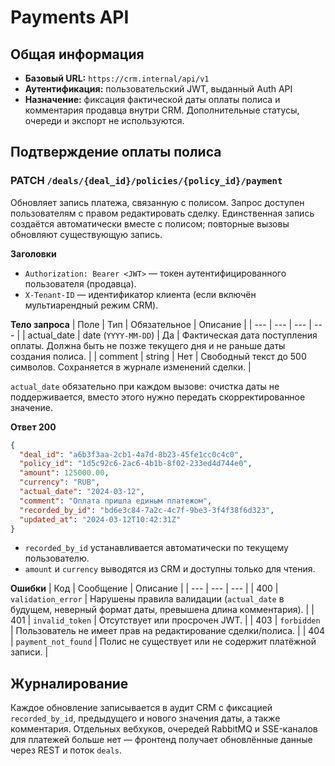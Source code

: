 # Payments API

## Общая информация
- **Базовый URL:** `https://crm.internal/api/v1`
- **Аутентификация:** пользовательский JWT, выданный Auth API
- **Назначение:** фиксация фактической даты оплаты полиса и комментария продавца внутри CRM. Дополнительные статусы, очереди и экспорт не используются.

## Подтверждение оплаты полиса

### PATCH `/deals/{deal_id}/policies/{policy_id}/payment`
Обновляет запись платежа, связанную с полисом. Запрос доступен пользователям с правом редактировать сделку. Единственная запись создаётся автоматически вместе с полисом; повторные вызовы обновляют существующую запись.

**Заголовки**
- `Authorization: Bearer <JWT>` — токен аутентифицированного пользователя (продавца).
- `X-Tenant-ID` — идентификатор клиента (если включён мультиарендный режим CRM).

**Тело запроса**
| Поле | Тип | Обязательное | Описание |
| --- | --- | --- | --- |
| actual_date | date (`YYYY-MM-DD`) | Да | Фактическая дата поступления оплаты. Должна быть не позже текущего дня и не раньше даты создания полиса. |
| comment | string | Нет | Свободный текст до 500 символов. Сохраняется в журнале изменений сделки. |

`actual_date` обязательно при каждом вызове: очистка даты не поддерживается, вместо этого нужно передать скорректированное значение.

**Ответ 200**
```json
{
  "deal_id": "a6b3f3aa-2cb1-4a7d-8b23-45fe1cc0c4c0",
  "policy_id": "1d5c92c6-2ac6-4b1b-8f02-233ed4d744e0",
  "amount": 125000.00,
  "currency": "RUB",
  "actual_date": "2024-03-12",
  "comment": "Оплата пришла единым платежом",
  "recorded_by_id": "bd6e3c84-7a2c-4c7f-9be3-3f4f38f6d323",
  "updated_at": "2024-03-12T10:42:31Z"
}
```

- `recorded_by_id` устанавливается автоматически по текущему пользователю.
- `amount` и `currency` выводятся из CRM и доступны только для чтения.

**Ошибки**
| Код | Сообщение | Описание |
| --- | --- | --- |
| 400 | `validation_error` | Нарушены правила валидации (`actual_date` в будущем, неверный формат даты, превышена длина комментария). |
| 401 | `invalid_token` | Отсутствует или просрочен JWT. |
| 403 | `forbidden` | Пользователь не имеет прав на редактирование сделки/полиса. |
| 404 | `payment_not_found` | Полис не существует или не содержит платёжной записи. |

## Журналирование
Каждое обновление записывается в аудит CRM с фиксацией `recorded_by_id`, предыдущего и нового значения даты, а также комментария. Отдельных вебхуков, очередей RabbitMQ и SSE-каналов для платежей больше нет — фронтенд получает обновлённые данные через REST и поток `deals`.
